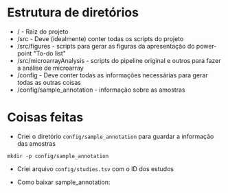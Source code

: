 # Estrutura de diretórios

- / - Raiz do projeto
- /src - Deve (idealmente) conter todas os scripts do projeto
- /src/figures - scripts para gerar as figuras da apresentação do power-point "To-do list"
- /src/microarrayAnalysis -  scripts do pipeline original e outros para fazer a análise de microarray
- /config - Deve conter todas as informações necessárias para gerar todas as outras coisas
- /config/sample_annotation - informação sobre as amostras

# Coisas feitas
- Criei o diretório `config/sample_annotation` para guardar a informação das amostras
``` 
mkdir -p config/sample_annotation
```

- Criei arquivo `config/studies.tsv` com o ID dos estudos

- Como baixar sample_annotation:
```
```
